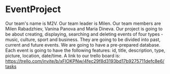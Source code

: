 # EventProject

Our team's name is M2V. 
Our team leader is Milen.
Our team members are Milen Rabadzhiev, Vanina Panova and Maria Dineva.
Our project is going to be about creating, displaying, searching and deleting events of four types - music, culture, sport and business. They are going to be divided into past, current and future events.
We are going to have a pre-prepared database. Each event is going to have the
following features: id, title, description, type, picture, location, date/time.
A link to our trello board is: 
https://trello.com/invite/b/xFIOKPNw/4fec29f8d3193bd17b9275711defc8e6/tasks

